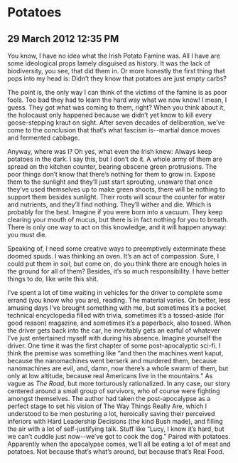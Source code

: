 # Potatoes
## 29 March 2012 12:35 PM

You know, I have no idea what the Irish Potato Famine was. All I have are some ideological props lamely disguised as history. It was the lack of biodiversity, you see, that did them in. Or more honestly the first thing that pops into my head is: Didn’t they know that potatoes are just empty carbs?

The point is, the only way I can think of the victims of the famine is as poor fools. Too bad they had to learn the hard way what we now know! I mean, I guess. They got what was coming to them, right? When you think about it, the holocaust only happened because we didn’t yet know to kill every goose-stepping kraut on sight. After seven decades of deliberation, we’ve come to the conclusion that that’s what fascism is--martial dance moves and fermented cabbage.

Anyway, where was I? Oh yes, what even the Irish knew: Always keep potatoes in the dark. I say this, but I don’t do it. A whole army of them are spread on the kitchen counter, bearing obscene green protrusions. The poor things don’t know that there’s nothing for them to grow in. Expose them to the sunlight and they’ll just start sprouting, unaware that once they’ve used themselves up to make green shoots, there will be nothing to support them besides sunlight. Their roots will scour the counter for water and nutrients, and they’ll find nothing. They’ll wither and die. Which is probably for the best. Imagine if you were born into a vacuum. They keep clearing your mouth of mucus, but there is in fact nothing for you to breath. There is only one way to act on this knowledge, and it will happen anyway: you must die.

Speaking of, I need some creative ways to preemptively exterminate these doomed spuds. I was thinking an oven. It’s an act of compassion. Sure, I could put them in soil, but come on, do you think there are enough holes in the ground for all of them? Besides, it’s so much responsibility. I have better things to do, like write this shit.

I’ve spent a lot of time waiting in vehicles for the driver to complete some errand (you know who you are), reading. The material varies. On better, less amusing days I’ve brought something with me, but sometimes it’s a pocket technical encyclopedia filled with trivia, sometimes it’s a tossed-aside (for good reason) magazine, and sometimes it’s a paperback, also tossed. When the driver gets back into the car, he inevitably gets an earful of whatever I’ve just entertained myself with during his absence. Imagine yourself the driver. One time it was the first chapter of some post-apocalyptic sci-fi. I think the premise was something like “and then the machines went kaput, because the nanomachines went berserk and murdered them, because nanomachines are evil, and, damn, now there’s a whole swarm of them, but only at low altitude, because real Americans live in the mountains.” As vague as _The Road_, but more torturously rationalized. In any case, our story centered around a small group of survivors, who of course were fighting amongst themselves. The author had taken the post-apocalypse as a perfect stage to set his vision of The Way Things Really Are, which I understood to be men posturing a lot, heroically saving their perceived inferiors with Hard Leadership Decisions (the kind Bush made), and filling the air with a lot of self-justifying talk. Stuff like “Lucy, I know it’s hard, but we can’t cuddle just now--we’ve got to cook the dog.” Paired with potatoes. Apparently when the apocalypse comes, we’ll all be eating a lot of meat and potatoes. Not because that’s what’s around, but because that’s Real Food.